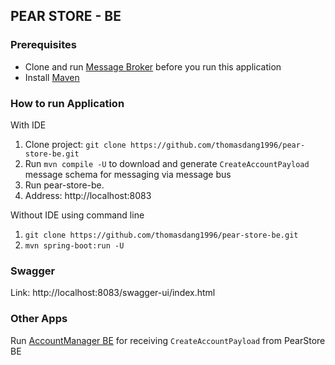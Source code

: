 ## PEAR STORE - BE
### Prerequisites
- Clone and run [Message Broker](https://github.com/thomasdang1996/message-broker.git) before you run this application
- Install [Maven](https://www.baeldung.com/install-maven-on-windows-linux-mac)
### How to run Application
With IDE
1) Clone project: `git clone https://github.com/thomasdang1996/pear-store-be.git`
2) Run `mvn compile -U` to download and generate `CreateAccountPayload` message schema for messaging via message bus
3) Run pear-store-be.
4) Address: http://localhost:8083

Without IDE using command line
1) `git clone https://github.com/thomasdang1996/pear-store-be.git`
2) `mvn spring-boot:run -U`
### Swagger
Link: http://localhost:8083/swagger-ui/index.html

### Other Apps 
Run [AccountManager BE](https://github.com/thomasdang1996/account-manager-be.git) for receiving `CreateAccountPayload` from PearStore BE


